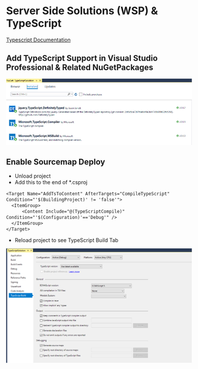 # Server Side Solutions (WSP) & TypeScript

[Typescript Documentation](https://www.typescriptlang.org/docs/home.html)

## Add TypeScript Support in Visual Studio Professional & Related NuGetPackages

![NuGet](_images/nuget.png)

## Enable Sourcemap Deploy

- Unload project
- Add this to the end of \*.csproj

```
<Target Name="AddTsToContent" AfterTargets="CompileTypeScript" Condition="'$(BuildingProject)' != 'false'">
  <ItemGroup>
      <Content Include="@(TypeScriptCompile)" Condition="'$(Configuration)'=='Debug'" />
  </ItemGroup>
</Target>
```

- Reload project to see TypeScript Build Tab

![tsbuild](_images/tsbuild.png)

